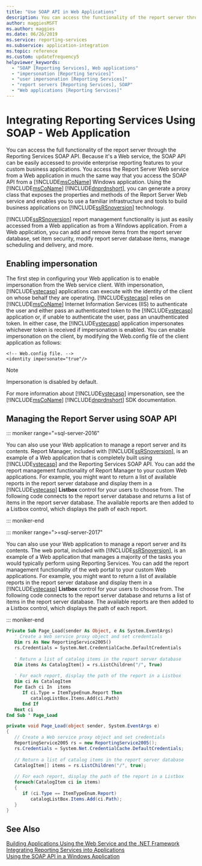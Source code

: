 ```yaml
---
title: "Use SOAP API in Web Applications"
description: You can access the functionality of the report server through the Reporting Services SOAP API, which can be accessed to provide enterprise reporting features.
author: maggiesMSFT
ms.author: maggies
ms.date: 06/26/2019
ms.service: reporting-services
ms.subservice: application-integration
ms.topic: reference
ms.custom: updatefrequency5
helpviewer_keywords:
  - "SOAP [Reporting Services], Web applications"
  - "impersonation [Reporting Services]"
  - "user impersonation [Reporting Services]"
  - "report servers [Reporting Services], SOAP"
  - "Web applications [Reporting Services]"
---
```

# Integrating Reporting Services Using SOAP - Web Application
  You can access the full functionality of the report server through the Reporting Services SOAP API. Because it's a Web service, the SOAP API can be easily accessed to provide enterprise reporting features to your custom business applications. You access the Report Server Web service from a Web application in much the same way that you access the SOAP API from a [!INCLUDE[msCoName](../../includes/msconame-md.md)] Windows application. Using the [!INCLUDE[msCoName](../../includes/msconame-md.md)] [!INCLUDE[dnprdnshort](../../includes/dnprdnshort-md.md)], you can generate a proxy class that exposes the properties and methods of the Report Server Web service and enables you to use a familiar infrastructure and tools to build business applications on [!INCLUDE[ssRSnoversion](../../includes/ssrsnoversion-md.md)] technology.  
  
 [!INCLUDE[ssRSnoversion](../../includes/ssrsnoversion-md.md)] report management functionality is just as easily accessed from a Web application as from a Windows application. From a Web application, you can add and remove items from the report server database, set item security, modify report server database items, manage scheduling and delivery, and more.  
  
## Enabling impersonation  
 The first step in configuring your Web application is to enable impersonation from the Web service client. With impersonation, [!INCLUDE[vstecasp](../../includes/vstecasp-md.md)] applications can execute with the identity of the client on whose behalf they are operating. [!INCLUDE[vstecasp](../../includes/vstecasp-md.md)] relies on [!INCLUDE[msCoName](../../includes/msconame-md.md)] Internet Information Services (IIS) to authenticate the user and either pass an authenticated token to the [!INCLUDE[vstecasp](../../includes/vstecasp-md.md)] application or, if unable to authenticate the user, pass an unauthenticated token. In either case, the [!INCLUDE[vstecasp](../../includes/vstecasp-md.md)] application impersonates whichever token is received if impersonation is enabled. You can enable impersonation on the client, by modifying the Web.config file of the client application as follows:  
  
```asp.net  
<!-- Web.config file. -->  
<identity impersonate="true"/>  
```  
  
> [!NOTE]  
>  Impersonation is disabled by default.  
  
 For more information about [!INCLUDE[vstecasp](../../includes/vstecasp-md.md)] impersonation, see the [!INCLUDE[msCoName](../../includes/msconame-md.md)] [!INCLUDE[dnprdnshort](../../includes/dnprdnshort-md.md)] SDK documentation.  
  
## Managing the Report Server using SOAP API  

::: moniker range="=sql-server-2016"

 You can also use your Web application to manage a report server and its contents. Report Manager, included with [!INCLUDE[ssRSnoversion](../../includes/ssrsnoversion-md.md)], is an example of a Web application that is completely built using [!INCLUDE[vstecasp](../../includes/vstecasp-md.md)] and the Reporting Services SOAP API. You can add the report management functionality of Report Manager to your custom Web applications. For example, you might want to return a list of available reports in the report server database and display them in a [!INCLUDE[vstecasp](../../includes/vstecasp-md.md)] **Listbox** control for your users to choose from. The following code connects to the report server database and returns a list of items in the report server database. The available reports are then added to a Listbox control, which displays the path of each report.  

::: moniker-end

::: moniker range=">=sql-server-2017"

 You can also use your Web application to manage a report server and its contents. The web portal, included with [!INCLUDE[ssRSnoversion](../../includes/ssrsnoversion-md.md)], is an example of a Web application that manages a majority of the tasks you would typically perform using Reporting Services. You can add the report management functionality of the web portal to your custom Web applications. For example, you might want to return a list of available reports in the report server database and display them in a [!INCLUDE[vstecasp](../../includes/vstecasp-md.md)] **Listbox** control for your users to choose from. The following code connects to the report server database and returns a list of items in the report server database. The available reports are then added to a Listbox control, which displays the path of each report.  

::: moniker-end
  
```vb  
Private Sub Page_Load(sender As Object, e As System.EventArgs)  
   ' Create a Web service proxy object and set credentials  
   Dim rs As New ReportingService2005()  
   rs.Credentials = System.Net.CredentialCache.DefaultCredentials  
  
   ' Return a list of catalog items in the report server database  
   Dim items As CatalogItem() = rs.ListChildren("/", True)  
  
   ' For each report, display the path of the report in a Listbox  
   Dim ci As CatalogItem  
   For Each ci In  items  
      If ci.Type = ItemTypeEnum.Report Then  
         catalogListBox.Items.Add(ci.Path)  
      End If  
   Next ci  
End Sub ' Page_Load   
```  
  
```csharp  
private void Page_Load(object sender, System.EventArgs e)  
{  
   // Create a Web service proxy object and set credentials  
   ReportingService2005 rs = new ReportingService2005();  
   rs.Credentials = System.Net.CredentialCache.DefaultCredentials;  
  
   // Return a list of catalog items in the report server database  
   CatalogItem[] items = rs.ListChildren("/", true);  
  
   // For each report, display the path of the report in a Listbox  
   foreach(CatalogItem ci in items)  
   {  
      if (ci.Type == ItemTypeEnum.Report)  
         catalogListBox.Items.Add(ci.Path);  
   }  
}  
```  
  
## See Also  

 [Building Applications Using the Web Service and the .NET Framework](../../reporting-services/report-server-web-service/net-framework/building-applications-using-the-web-service-and-the-net-framework.md)   
 [Integrating Reporting Services into Applications](../../reporting-services/application-integration/integrating-reporting-services-into-applications.md)   
 [Using the SOAP API in a Windows Application](../../reporting-services/application-integration/integrating-reporting-services-using-soap-windows-application.md)  
  
  
